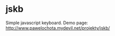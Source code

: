 jskb
====

Simple javascript keyboard. Demo page: http://www.pawelochota.mydevil.net/projekty/jskb/

